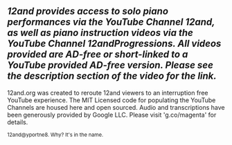 ## ***12and provides access to solo piano performances via the YouTube Channel 12and, as well as piano instruction videos via the YouTube Channel 12andProgressions. All videos provided are AD-free or short-linked to a YouTube provided AD-free version. Please see the description section of the video for the link.***

12and.org was created to reroute 12and viewers to an interruption free YouTube experience. The MIT Licensed code for populating the YouTube Channels are housed here and open sourced. Audio and transcriptions have been generously provided by Google LLC. Please visit 'g.co/magenta' for details.

<sub>12and@yportne8. Why? It's in the name.</sub>
